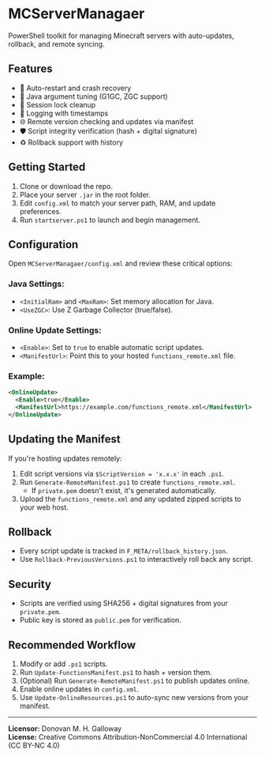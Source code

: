 # MCServerManagaer
PowerShell toolkit for managing Minecraft servers with auto-updates, rollback, and remote syncing.

## Features
- 🔄 Auto-restart and crash recovery
- 🧪 Java argument tuning (G1GC, ZGC support)
- 🧼 Session lock cleanup
- 🧾 Logging with timestamps
- 🌐 Remote version checking and updates via manifest
- 🛡️ Script integrity verification (hash + digital signature)
- ♻️ Rollback support with history

## Getting Started
1. Clone or download the repo.
2. Place your server `.jar` in the root folder.
3. Edit `config.xml` to match your server path, RAM, and update preferences.
4. Run `startserver.ps1` to launch and begin management.

## Configuration
Open `MCServerManagaer/config.xml` and review these critical options:

### Java Settings:
- `<InitialRam>` and `<MaxRam>`: Set memory allocation for Java.
- `<UseZGC>`: Use Z Garbage Collector (true/false).

### Online Update Settings:
- `<Enable>`: Set to `true` to enable automatic script updates.
- `<ManifestUrl>`: Point this to your hosted `functions_remote.xml` file.

### Example:
```xml
<OnlineUpdate>
  <Enable>true</Enable>
  <ManifestUrl>https://example.com/functions_remote.xml</ManifestUrl>
</OnlineUpdate>
```

## Updating the Manifest
If you're hosting updates remotely:
1. Edit script versions via `$ScriptVersion = 'x.x.x'` in each `.ps1`.
2. Run `Generate-RemoteManifest.ps1` to create `functions_remote.xml`.
   - If `private.pem` doesn't exist, it's generated automatically.
3. Upload the `functions_remote.xml` and any updated zipped scripts to your web host.

## Rollback
- Every script update is tracked in `F_META/rollback_history.json`.
- Use `Rollback-PreviousVersions.ps1` to interactively roll back any script.

## Security
- Scripts are verified using SHA256 + digital signatures from your `private.pem`.
- Public key is stored as `public.pem` for verification.

## Recommended Workflow
1. Modify or add `.ps1` scripts.
2. Run `Update-FunctionsManifest.ps1` to hash + version them.
3. (Optional) Run `Generate-RemoteManifest.ps1` to publish updates online.
4. Enable online updates in `config.xml`.
5. Use `Update-OnlineResources.ps1` to auto-sync new versions from your manifest.

---
**Licensor:** Donovan M. H. Galloway  
**License:** Creative Commons Attribution-NonCommercial 4.0 International (CC BY-NC 4.0)
